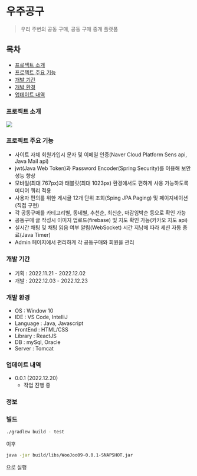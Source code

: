 # 우주공구

> 우리 주변의 공동 구매, 공동 구매 중개 플랫폼



## 목차

- [프로젝트 소개](#프로젝트-소개)
- [프로젝트 주요 기능](#프로젝트-주요-기능)
- [개발 기간](#개발-기간)
- [개발 환경](#개발-환경)
- [업데이트 내역](#업데이트-내역)

### 프로젝트 소개

![](../header.png)

### 프로젝트 주요 기능
- 사이트 자체 회원가입시 문자 및 이메일 인증(Naver Cloud Platform Sens api, Java Mail api)
- jwt(Java Web Token)과 Password Encoder(Spring Security)를 이용해 보안 성능 향상
- 모바일(최대 767px)과 태블릿(최대 1023px) 환경에서도 편하게 사용 가능하도록 미디어 쿼리 적용
- 사용자 편의를 위한 게시글 12개 단위 조회(Sping JPA Paging) 및 페이지네이션(직접 구현)
- 각 공동구매를 카테고리별, 동네별, 추천순, 최신순, 마감임박순 등으로 확인 가능
- 공동구매 글 작성시 이미지 업로드(firebase) 및 지도 확인 가능(카카오 지도 api)
- 실시간 채팅 및 채팅 읽음 여부 알림(WebSocket) 시간 지남에 따라 세션 자동 종료(Java Timer)
- Admin 페이지에서 편리하게 각 공동구매와 회원을 관리

### 개발 기간
- 기획 : 2022.11.21 - 2022.12.02
- 개발 : 2022.12.03 - 2022.12.23

### 개발 환경
- OS : Window 10
- IDE : VS Code, IntelliJ
- Language : Java, Javascript
- FrontEnd : HTML/CSS
- Library : ReactJS
- DB : mySql, Oracle
- Server : Tomcat

### 업데이트 내역
- 0.0.1 (2022.12.20)
  - 작업 진행 중
  
### 정보

### 빌드

```sh
./gradlew build - test
```
이후
```sh
java -jar build/libs/WooJoo09-0.0.1-SNAPSHOT.jar
```
으로 실행



